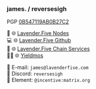 ### james. / reversesigh  
PGP [0B547119AB0B27C2](https://keybase.io/reversesigh)  

:bee:  🌐 [Lavender.Five Nodes](https://lavenderfive.com)  
:computer:  🌐 [Lavender.Five Github](https://github.com/lavenderfive)  
:wrench:  🌐 [Lavender.Five Chain Services](https://services.lavenderfive.com/)  
🧑‍🚀  🌐 [Yieldmos](https://yieldmos.com)

📧 E-mail: `james@lavenderfive.com`  
💬 Discord: `reversesigh`  
💬 Element: `@incentive:matrix.org`  
  
